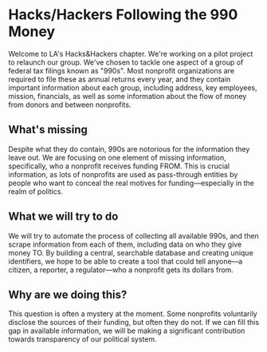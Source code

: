 # Hacks/Hackers Following the 990 Money

Welcome to LA's Hacks&Hackers chapter. We're working on a pilot project to relaunch our group. We've chosen to tackle one aspect of a group of federal tax filings known as "990s". Most nonprofit organizations are required to file these as annual returns every year, and they contain important information about each group, including address, key employees, mission, financials, as well as some information about the flow of money from donors and between nonprofits.

## What's missing

Despite what they do contain, 990s are notorious for the information they leave out. We are focusing on one element of missing information, specifically, who a nonprofit receives funding FROM. This is crucial information, as lots of nonprofits are used as pass-through entities by people who want to conceal the real motives for funding—especially in the realm of politics.

## What we will try to do

We will try to automate the process of collecting all available 990s, and then scrape information from each of them, including data on who they give money TO. By building a central, searchable database and creating unique identifiers, we hope to be able to create a tool that could tell anyone—a citizen, a reporter, a regulator—who a nonprofit gets its dollars from. 

## Why are we doing this?

This question is often a mystery at the moment. Some nonprofits voluntarily disclose the sources of their funding, but often they do not. If we can fill this gap in available information, we will be making a significant contribution towards transparency of our political system.
